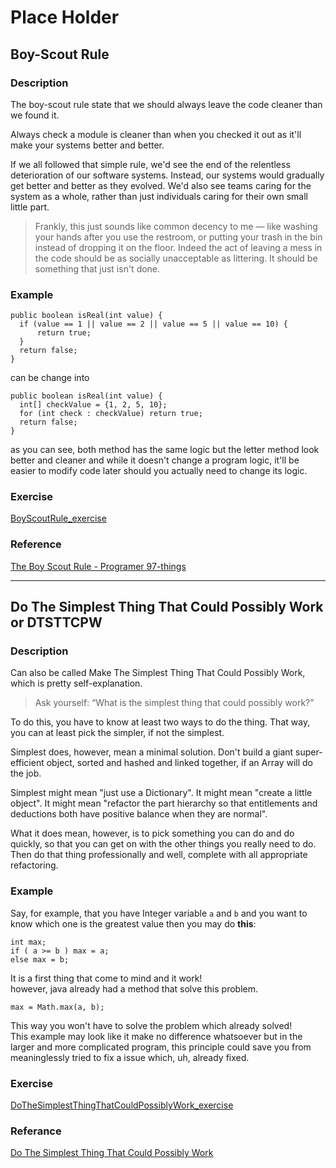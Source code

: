 # Place Holder

## Boy-Scout Rule
### Description
The boy-scout rule state that we should always leave the code cleaner than we found it.  

Always check a module is cleaner than when you checked it out as it'll make your systems better and better.  

If we all followed that simple rule, we'd see the end of the relentless deterioration of our software systems. Instead, our systems would gradually get better and better as they evolved. We'd also see teams caring for the system as a whole, rather than just individuals caring for their own small little part.
> Frankly, this just sounds like common decency to me — like washing your hands after you use the restroom, or putting your trash in the bin instead of dropping it on the floor. Indeed the act of leaving a mess in the code should be as socially unacceptable as littering. It should be something that just isn't done.

### Example
```
public boolean isReal(int value) {
  if (value == 1 || value == 2 || value == 5 || value == 10) {
      return true;
  }
  return false;
}
```
can be change into
```
public boolean isReal(int value) {
  int[] checkValue = {1, 2, 5, 10};
  for (int check : checkValue) return true;
  return false;
}
```
as you can see, both method has the same logic but the letter method look better and cleaner and while it doesn't change a program logic, it'll be easier to modify code later should you actually need to change its logic.

### Exercise
[BoyScoutRule_exercise](#)

### Reference
[The Boy Scout Rule - Programer 97-things](http://programmer.97things.oreilly.com/wiki/index.php/The_Boy_Scout_Rule)

---
## Do The Simplest Thing That Could Possibly Work or DTSTTCPW
### Description
Can also be called Make The Simplest Thing That Could Possibly Work, which is pretty self-explanation.
> Ask yourself: “What is the simplest thing that could possibly work?”

To do this, you have to know at least two ways to do the thing. That way, you can at least pick the simpler, if not the simplest.  

Simplest does, however, mean a minimal solution. Don't build a giant super-efficient object, sorted and hashed and linked together, if an Array will do the job.

Simplest might mean "just use a Dictionary". It might mean "create a little object". It might mean "refactor the part hierarchy so that entitlements and deductions both have positive balance when they are normal".

What it does mean, however, is to pick something you can do and do quickly, so that you can get on with the other things you really need to do. Then do that thing professionally and well, complete with all appropriate refactoring.
### Example
Say, for example, that you have Integer variable `a` and `b` and you want to know which one is the greatest value then you may do **this**:
```
int max;
if ( a >= b ) max = a;
else max = b;
```
It is a first thing that come to mind and it work!  
however, java already had a method that solve this problem.
```
max = Math.max(a, b);
```
This way you won't have to solve the problem which already solved!  
This example may look like it make no difference whatsoever but in the larger and more complicated program, this principle could save you from meaninglessly tried to fix a issue which, uh, already fixed.

### Exercise
[DoTheSimplestThingThatCouldPossiblyWork_exercise](#)

### Referance
[Do The Simplest Thing That Could Possibly Work](http://c2.com/xp/DoTheSimplestThingThatCouldPossiblyWork.html)

[principle Reference]: https://webpro.github.io/programming-principles/
